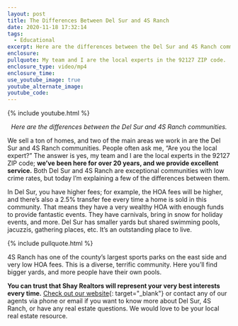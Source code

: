 ```yaml
---
layout: post
title: The Differences Between Del Sur and 4S Ranch
date: 2020-11-18 17:32:14
tags:
  - Educational
excerpt: Here are the differences between the Del Sur and 4S Ranch communities.
enclosure:
pullquote: My team and I are the local experts in the 92127 ZIP code.
enclosure_type: video/mp4
enclosure_time:
use_youtube_image: true
youtube_alternate_image:
youtube_code:
---
```


{% include youtube.html %}

<p style="text-align: center;"><em>Here are the differences between the Del Sur and 4S Ranch communities.</em></p>

We sell a ton of homes, and two of the main areas we work in are the Del Sur and 4S Ranch communities. People often ask me, “Are you the local expert?” The answer is yes, my team and I are the local experts in the 92127 ZIP code; **we’ve been here for over 20 years, and we provide excellent service.** Both Del Sur and 4S Ranch are exceptional communities with low crime rates, but today I’m explaining a few of the differences between them.

In Del Sur, you have higher fees; for example, the HOA fees will be higher, and there’s also a 2.5% transfer fee every time a home is sold in this community. That means they have a very wealthy HOA with enough funds to provide fantastic events. They have carnivals, bring in snow for holiday events, and more. Del Sur has smaller yards but shared swimming pools, jacuzzis, gathering places, etc. It’s an outstanding place to live.

{% include pullquote.html %}

4S Ranch has one of the county’s largest sports parks on the east side and very low HOA fees. This is a diverse, terrific community. Here you’ll find bigger yards, and more people have their own pools.

**You can trust that Shay Realtors will represent your very best interests every time.** [Check out our website](http://shayrealtors.com/){: target="_blank"} or contact any of our agents via phone or email if you want to know more about Del Sur, 4S Ranch, or have any real estate questions. We would love to be your local real estate resource.